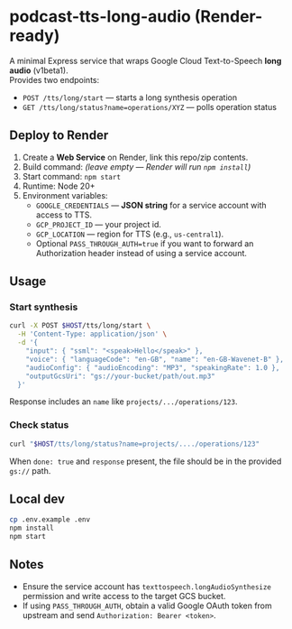 # podcast-tts-long-audio (Render-ready)

A minimal Express service that wraps Google Cloud Text-to-Speech **long audio** (v1beta1).  
Provides two endpoints:

- `POST /tts/long/start` — starts a long synthesis operation
- `GET /tts/long/status?name=operations/XYZ` — polls operation status

## Deploy to Render

1. Create a **Web Service** on Render, link this repo/zip contents.
2. Build command: *(leave empty — Render will run `npm install`)*
3. Start command: `npm start`
4. Runtime: Node 20+
5. Environment variables:
   - `GOOGLE_CREDENTIALS` — **JSON string** for a service account with access to TTS.
   - `GCP_PROJECT_ID` — your project id.
   - `GCP_LOCATION` — region for TTS (e.g., `us-central1`).
   - Optional `PASS_THROUGH_AUTH=true` if you want to forward an Authorization header instead of using a service account.

## Usage

### Start synthesis
```bash
curl -X POST $HOST/tts/long/start \
  -H 'Content-Type: application/json' \
  -d '{
    "input": { "ssml": "<speak>Hello</speak>" },
    "voice": { "languageCode": "en-GB", "name": "en-GB-Wavenet-B" },
    "audioConfig": { "audioEncoding": "MP3", "speakingRate": 1.0 },
    "outputGcsUri": "gs://your-bucket/path/out.mp3"
  }'
```

Response includes an `name` like `projects/.../operations/123`.

### Check status
```bash
curl "$HOST/tts/long/status?name=projects/..../operations/123"
```

When `done: true` and `response` present, the file should be in the provided `gs://` path.

## Local dev

```bash
cp .env.example .env
npm install
npm start
```

## Notes

- Ensure the service account has `texttospeech.longAudioSynthesize` permission and write access to the target GCS bucket.
- If using `PASS_THROUGH_AUTH`, obtain a valid Google OAuth token from upstream and send `Authorization: Bearer <token>`.
